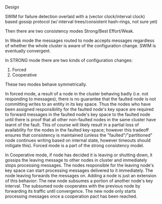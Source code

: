 Design

SWIM for failure detection overlaid with a (vector clock/interval clock) based gossip protocol (w/ interval trees/consistent hash-rings, not sure yet)

Then there are two consistency modes Strong/Best Effort/Weak.

In Weak mode the messages routed to node accepts messages regardless of whether the whole cluster is aware of the configuration change.
SWIM is eventually convergent.

In STRONG mode there are two kinds of configuration changes:

1. Forced 
2. Cooperative

These two modes behave symmetrically. 

In forced mode, a result of a node in the cluster behaving badly (i.e. not responding to messages), there is no guarantee that 
the faulted node is not committing writes to an entity in its key space. Thus the nodes who have been assigned responsibility for the faulted node's key space are required to forward messages in the faulted node's key space to the faulted node until there is proof that all other non-faulted nodes in the same cluster have learnt of the fault. This of course will likely result in a partial loss of availability for the nodes in the faulted key-space; however this tradeoff ensures that consistency is maintained (unless the "faulted"/"partitioned" node continues writing based on internal state, however timeouts should mitigate this). Forced mode is a part of the strong consistency model. 

In Cooperative mode, if node has decided it is leaving or shutting down, it gossips the leaving message to other nodes in cluster and immediately stops processing messages. The nodes responsible for the leaving node's key space can start processing messages delivered to it immediately. The node leaving forwards the messages on. Adding a node is just an extension of this behavior: The new node subsumes a portion of another node's key interval. The subsumed node cooperates with the previous node by forwarding its traffic until convergence. The new node only starts processing messages once a cooperation pact has been reached. 